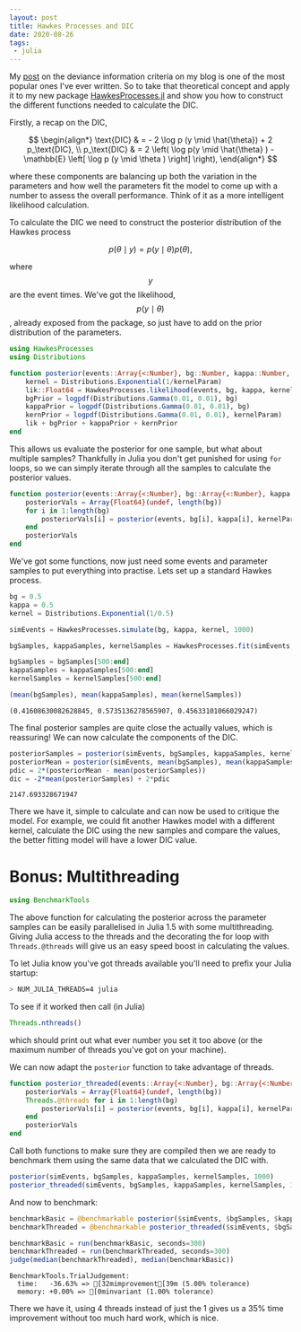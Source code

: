```yaml
---
layout: post
title: Hawkes Processes and DIC
date: 2020-08-26
tags:
 - julia
---
```


My [post](http://dm13450.github.io/2018/01/18/DIC.html) on the deviance information criteria on my blog is one of the most popular ones I've ever written. So to take that theoretical concept and apply it to my new package [HawkesProcesses.jl](http://dm13450.github.io/2020/05/26/HawkesProcessesPackage.html) and show you how to construct the different functions needed to calculate the DIC. 

Firstly, a recap on the DIC,

$$
\begin{align*}
\text{DIC} & = - 2 \log p (y \mid \hat{\theta}) + 2 p_\text{DIC},  \\
p_\text{DIC} & = 2 \left( \log p(y \mid \hat{\theta} ) - \mathbb{E} \left[
\log p (y \mid \theta ) \right]  \right),
\end{align*}
$$

where these components are balancing up both the variation in the
parameters and how well the parameters fit the model to come up with a
number to assess the overall performance. Think of it as a more
intelligent likelihood calculation.

To calculate the DIC we need to construct the posterior distribution of the Hawkes process 

$$p(\theta \mid y) = p(y \mid \theta) p(\theta),$$

where $$y$$ are the event times. We've got the likelihood, $$p(y \mid \theta)$$, already exposed from the package, so just have to add on the prior distribution of the parameters. 

```julia
using HawkesProcesses
using Distributions

function posterior(events::Array{<:Number}, bg::Number, kappa::Number, kernelParam::Number, maxT::Number)
    kernel = Distributions.Exponential(1/kernelParam)
    lik::Float64 = HawkesProcesses.likelihood(events, bg, kappa, kernel, maxT)
    bgPrior = logpdf(Distributions.Gamma(0.01, 0.01), bg)
    kappaPrior = logpdf(Distributions.Gamma(0.01, 0.01), bg)
    kernPrior = logpdf(Distributions.Gamma(0.01, 0.01), kernelParam)
    lik + bgPrior + kappaPrior + kernPrior
end
```

This allows us evaluate the posterior for one sample, but what about multiple samples? Thankfully in Julia you don't get punished for using `for` loops, so we can simply iterate through all the samples to calculate the posterior values. 

```julia
function posterior(events::Array{<:Number}, bg::Array{<:Number}, kappa::Array{<:Number}, kernelParam::Array{<:Number}, maxT::Number)
    posteriorVals = Array{Float64}(undef, length(bg))
    for i in 1:length(bg)
        posteriorVals[i] = posterior(events, bg[i], kappa[i], kernelParam[i], maxT)
    end
    posteriorVals
end
```

We've got some functions, now just need some events and parameter samples to put everything into practise. Lets set up a standard Hawkes process.  

```julia
bg = 0.5
kappa = 0.5
kernel = Distributions.Exponential(1/0.5)

simEvents = HawkesProcesses.simulate(bg, kappa, kernel, 1000)

bgSamples, kappaSamples, kernelSamples = HawkesProcesses.fit(simEvents, 1000, 1000)

bgSamples = bgSamples[500:end]
kappaSamples = kappaSamples[500:end]
kernelSamples = kernelSamples[500:end]

(mean(bgSamples), mean(kappaSamples), mean(kernelSamples))
```

    (0.41608630082628845, 0.5735136278565907, 0.45633101066029247)

The final posterior samples are quite close the actually values, which is reassuring! We can now calculate the components of the DIC. 

```julia
posteriorSamples = posterior(simEvents, bgSamples, kappaSamples, kernelSamples, 1000)
posteriorMean = posterior(simEvents, mean(bgSamples), mean(kappaSamples), mean(kernelSamples), 1000)
pdic = 2*(posteriorMean - mean(posteriorSamples))
dic = -2*mean(posteriorSamples) + 2*pdic
```

    2147.693328671947

There we have it, simple to calculate and can now be used to critique the model. For example, we could fit another Hawkes model with a different kernel, calculate the DIC using the new samples and compare the values, the better fitting model will have a lower DIC value. 

# Bonus: Multithreading


```julia
using BenchmarkTools
```

The above function for calculating the posterior across the parameter samples can be easily parallelised in Julia 1.5 with some multithreading. Giving Julia access to the threads and the decorating the for loop with `Threads.@threads` will give us an easy speed boost in calculating the values. 

To let Julia know you've got threads available you'll need to prefix
your Julia startup:

```bash
> NUM_JULIA_THREADS=4 julia
```

To see if it worked then call (in Julia)

```julia
Threads.nthreads()
```

which should print out what ever number you set it too above (or the
maximum number of threads you've got on your machine). 

We can now adapt the `posterior` function to take advantage of
threads. 

```julia
function posterior_threaded(events::Array{<:Number}, bg::Array{<:Number}, kappa::Array{<:Number}, kernelParam::Array{<:Number}, maxT::Number)
    posteriorVals = Array{Float64}(undef, length(bg))
    Threads.@threads for i in 1:length(bg)
        posteriorVals[i] = posterior(events, bg[i], kappa[i], kernelParam[i], maxT)
    end
    posteriorVals
end
```

Call both functions to make sure they are compiled then we are ready to benchmark them using the same data that we calculated the DIC with. 

```julia
posterior(simEvents, bgSamples, kappaSamples, kernelSamples, 1000)
posterior_threaded(simEvents, bgSamples, kappaSamples, kernelSamples, 1000);
```

And now to benchmark:

```julia
benchmarkBasic = @benchmarkable posterior($simEvents, $bgSamples, $kappaSamples, $kernelSamples, $1000)
benchmarkThreaded = @benchmarkable posterior_threaded($simEvents, $bgSamples, $kappaSamples, $kernelSamples, $1000)

benchmarkBasic = run(benchmarkBasic, seconds=300)
benchmarkThreaded = run(benchmarkThreaded, seconds=300)
judge(median(benchmarkThreaded), median(benchmarkBasic))
```

    BenchmarkTools.TrialJudgement: 
      time:   -36.63% => [32mimprovement[39m (5.00% tolerance)
      memory: +0.00% => [0minvariant (1.00% tolerance)

There we have it, using 4 threads instead of just the 1 gives us a 35% time improvement without too much hard work, which is nice. 

